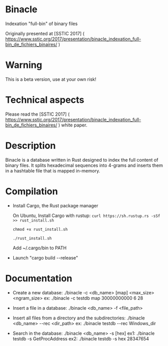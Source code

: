 # Binacle
Indexation "full-bin" of binary files

Originally presented at [SSTIC 2017] ( https://www.sstic.org/2017/presentation/binacle_indexation_full-bin_de_fichiers_binaires/ )

# Warning
This is a beta version, use at your own risk!

# Technical aspects
Please read the [SSTIC 2017] ( https://www.sstic.org/2017/presentation/binacle_indexation_full-bin_de_fichiers_binaires/ ) white paper.

# Description
Binacle is a database written in Rust designed to index the full content of binary files. It splits hexadecimal sequences into 4-grams and inserts them in a hashtable file that is mapped in-memory.

# Compilation
*  Install Cargo, the Rust package manager
    
    On Ubuntu, Install Cargo with rustup:
    `curl https://sh.rustup.rs -sSf >> rust_install.sh`
    
    `chmod +x rust_install.sh`
    
    `./rust_install.sh`
    
    Add ~/.cargo/bin to PATH 

*  Launch "cargo build --release"

# Documentation
*  Create a new database:
./binacle -c <db_name> [map] <max_size> <alignment> <ngram_size>
ex: ./binacle -c testdb map 30000000000 6 28

* Insert a file in a database:
./binacle <db_name> -f <id> <file_path>

* Insert all files from a directory and the subdirectories:
./binacle <db_name> --rec <dir_path>
ex: ./binacle testdb --rec Windows_dir

* Search in the database:
./binacle <db_name> -s [hex] <string>
ex1: ./binacle testdb -s GetProcAddress
ex2: ./binacle testdb -s hex 28347654